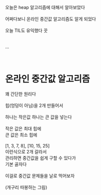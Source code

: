 오늘은 heap 알고리즘에 대해서 알아보았다
<br><br>
어쩌다보니 온라인 중간값 알고리즘도 알게 되었다
<br><br>
오늘 TIL도 유익했다 끗
<br><br><br>
...
<br><br><br>
#  온라인 중간값 알고리즘

꽤 간단한 원리다
<br><br>
힙(엉덩이 아님)을 2개 만들어서
<br><br>
하나는 작은값 하나는 큰 값을 넣는다
<br><br>
작은 값은 최대 힙에<br>
큰 값은 최소 힙에
<br><br>
[1, 3, 7, 8], [10, 15, 25]<br>
이런식으로 2개 갈라서<br>
관리하면 중간값을 쉽게 구할 수 있다가<br>
기본 골자다
<br><br>
이걸로 중간값 문제들을 날로 먹어보자
<br><br>
(개구리 따봉하는 그림)